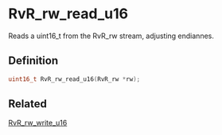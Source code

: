 # RvR_rw_read_u16

Reads a uint16_t from the RvR_rw stream, adjusting endiannes.

## Definition

```c
uint16_t RvR_rw_read_u16(RvR_rw *rw);
```

## Related

[RvR_rw_write_u16](/rvr/rvr/rw_write_u16)
